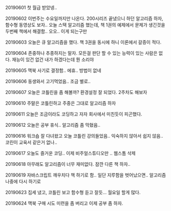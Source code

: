20190601 첫 월급 받았넹..

20190602 이번주는 수요일까지만 나온다. 200시리즈 끝냈으니 하던 알고리즘 하자, 함수형 동영상도 보자.. 오늘 스택 알고리즘 했는데, 책 1권의 예제에서 문제가 생긴것을 두번째 책에서 해결함.. 오오.. 이게 되는구만

20190603 오늘은 큐 알고리즘을 했다. 책 3권을 동시에 하니 이론에서 갈증이 적다.

20190604 존중하나 추종하지는 말자. 모든걸 판단 할 수 있는 능력이 있는 사람은 없다. 재능이 있건 없건 내가 하겠다는데 뭔 소리야 

20190605 맥북 사기로 결정함.. 에휴.. 방법이 없네

20190606 동생와서 고기먹었음.. 조금 별로..

20190607 오늘은 코틀린을 좀 해볼까? 환경설정 잘 되었다. 2주차도 해보자

20190610 주말은 코틀린하고 주중은 그대로 알고리즘 하자

20190611 오늘은 조금이라도 코딩하고 자자 회사에서 미친듯이 피곤했다.

20190612 오늘은 공부 휴식.. 알고리즘 좀 막혔음..

20190616 워크숍 잘 다녀왔고 오늘 코틀린 강의들었음.. 익숙하지 않아서 쉽지 않음.. 코린이 교육서 같은거 없나..

20190617 오늘도 즐거운 코딩.. 이제 비주얼스튜디오만 .. 웹스톰 삭제

20190618 아무래도 알고리즘이 너무 재미없다. 잠깐 다른 책 하자.. 

20190619 자바스크립트 깨우치다 책 하기로 함.. 일단 지루함을 벗어났으면.. 알고리즘 나중에 다시 하기로

20190623 집세 냈고, 코틀린 보고 함수형 듣고 잘듯... 월요일 할게 많다.

20190624 맥북 구매 시도 미련을 좀 버리고 이제 공부 좀 하자.